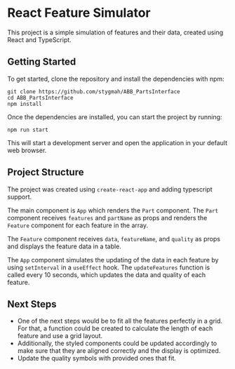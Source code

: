 

# React Feature Simulator

This project is a simple simulation of features and their data, created using React and TypeScript.

## Getting Started

To get started, clone the repository and install the dependencies with npm:


```
git clone https://github.com/stygmah/ABB_PartsInterface
cd ABB_PartsInterface
npm install
```

Once the dependencies are installed, you can start the project by running:

```
npm run start
```


This will start a development server and open the application in your default web browser.

## Project Structure

The project was created using `create-react-app` and adding typescript support.

The main component is `App` which renders the `Part` component. The `Part` component receives `features` and `partName` as props and renders the `Feature` component for each feature in the array.

The `Feature` component receives `data`, `featureName`, and `quality` as props and displays the feature data in a table.

The `App` component simulates the updating of the data in each feature by using `setInterval` in a `useEffect` hook. The `updateFeatures` function is called every 10 seconds, which updates the data and quality of each feature.

## Next Steps

- One of the next steps would be to fit all the features perfectly in a grid. For that, a function could be created to calculate the length of each feature and use a grid layout. 
- Additionally, the styled components could be updated accordingly to make sure that they are aligned correctly and the display is optimized.
- Update the quality symbols with provided ones that fit.

